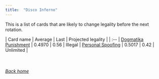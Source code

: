 ```yaml
---
title:  "Disco Inferno"
---
```


This is a list of cards that are likely to change legality before the next rotation.

| Card name | Average | Last | Projected legality |
| :-- |
[Dogmatika Punishment](https://db.ygoprodeck.com/card/?search=Dogmatika%20Punishment) | 0.4970 | 0.56 | Illegal |
[Personal Spoofing](https://db.ygoprodeck.com/card/?search=Personal%20Spoofing) | 0.5017 | 0.42 | Unlimited |

<br>

###### [Back home](index)
